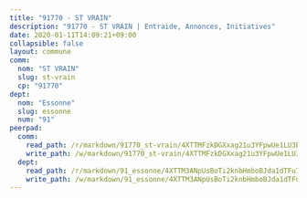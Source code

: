```yaml
---
title: "91770 - ST VRAIN"
description: "91770 - ST VRAIN | Entraide, Annonces, Initiatives"
date: 2020-01-11T14:09:21+09:00
collapsible: false
layout: commune
comm:
  nom: "ST VRAIN"
  slug: st-vrain
  cp: "91770"
dept:
  nom: "Essonne"
  slug: essonne
  num: "91"
peerpad:
  comm:
    read_path: /r/markdown/91770_st-vrain/4XTTMFzkDGXxag21u3YFpwUe1LU3Ev3a2CttWGkcWH26vxMzo
    write_path: /w/markdown/91770_st-vrain/4XTTMFzkDGXxag21u3YFpwUe1LU3Ev3a2CttWGkcWH26vxMzo-K3TgUMmeXje6ekh3GTjBLYRmiHLa18J3dL8Vh6CLUovR6jeFDU6mY7WKi5JyncEWpPFEKi1s3yDg9xGzEe9ZeZ1L6YhZ3y2JyFDCrXhJzSKiUJvgUDupfUfzv29GUKuusUKRQrAj
  dept:
    read_path: /r/markdown/91_essonne/4XTTM3ANpUsBoTi2knbHmboBJda1dTFu7ky8ZK9dB2RyMMfWF
    write_path: /w/markdown/91_essonne/4XTTM3ANpUsBoTi2knbHmboBJda1dTFu7ky8ZK9dB2RyMMfWF-K3TgUyWqeJSocSvH4aaj1ao8GVHVL7XNdUYQ4QUUeH9BAdnr24zoBJ2C3FCPvjfnNG6dyrzadtyfizxGKpMjZFU9wDjSpA4g6VtDcxL8iEmbLsyV9TFoF7XzgcRopbNZHgpYvcW3
---
```


